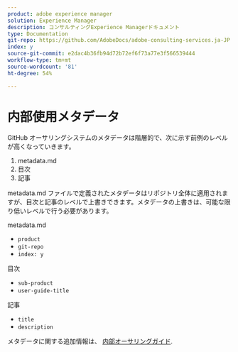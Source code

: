```yaml
---
product: adobe experience manager
solution: Experience Manager
description: コンサルティングExperience Managerドキュメント
type: Documentation
git-repo: https://github.com/AdobeDocs/adobe-consulting-services.ja-JP
index: y
source-git-commit: e2dac4b36fb94d72b72ef6f73a77e3f566539444
workflow-type: tm+mt
source-wordcount: '81'
ht-degree: 54%

---
```



# 内部使用メタデータ

GitHub オーサリングシステムのメタデータは階層的で、次に示す前例のレベルが高くなっていきます。

1. metadata.md
1. 目次
1. 記事

metadata.md ファイルで定義されたメタデータはリポジトリ全体に適用されますが、目次と記事のレベルで上書きできます。メタデータの上書きは、可能な限り低いレベルで行う必要があります。

metadata.md

* `product`
* `git-repo`
* `index: y`

目次

* `sub-product`
* `user-guide-title`

記事

* `title`
* `description`

メタデータに関する追加情報は、 [内部オーサリングガイド](https://experienceleague.adobe.com/docs/authoring-guide-exl/using/authoring/metadata.html).
